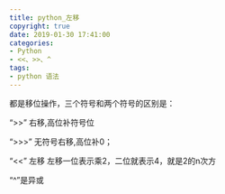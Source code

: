 ```yaml
---
title: python_左移
copyright: true
date: 2019-01-30 17:41:00
categories:
- Python
- <<、>>、^
tags:
- python 语法
---
```



都是移位操作，三个符号和两个符号的区别是：


“>>” 右移,高位补符号位

“>>>” 无符号右移,高位补0；

“<<” 左移  左移一位表示乘2，二位就表示4，就是2的n次方

“^”是异或